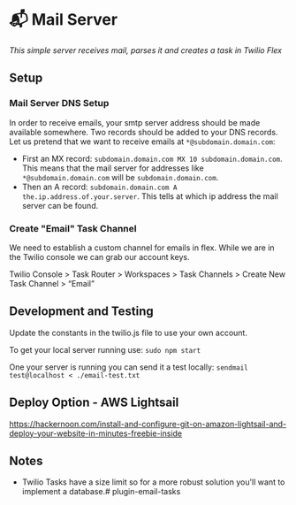 # 📬 Mail Server

*This simple server receives mail, parses it and creates a task in Twilio Flex*

## Setup

### Mail Server DNS Setup

In order to receive emails, your smtp server address should be made available somewhere. Two records should be added to your DNS records. Let us pretend that we want to receive emails at ```*@subdomain.domain.com```:
* First an MX record: ```subdomain.domain.com MX 10 subdomain.domain.com```. This means that the mail server for addresses like ```*@subdomain.domain.com``` will be ```subdomain.domain.com```.
* Then an A record: ```subdomain.domain.com A the.ip.address.of.your.server```. This tells at which ip address the mail server can be found.

### Create "Email" Task Channel

We need to establish a custom channel for emails in flex.  While we are in the Twilio console we can grab our account keys.

Twilio Console > Task Router > Workspaces > Task Channels > Create New Task Channel > “Email”

## Development and Testing

Update the constants in the twilio.js file to use your own account.

To get your local server running use:
`sudo npm start`

One your server is running you can send it a test locally:
`sendmail test@localhost < ./email-test.txt`

## Deploy Option - AWS Lightsail
https://hackernoon.com/install-and-configure-git-on-amazon-lightsail-and-deploy-your-website-in-minutes-freebie-inside


## Notes

- Twilio Tasks have a size limit so for a more robust solution you'll want to implement a database.# plugin-email-tasks

